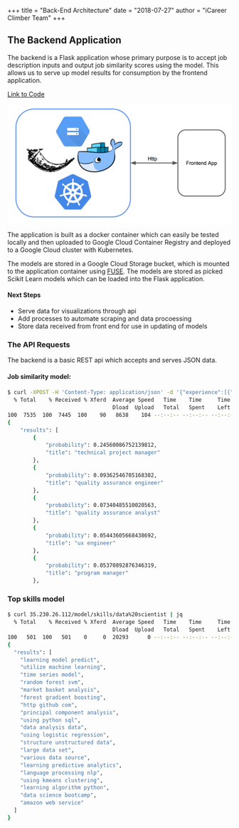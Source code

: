 +++
title = "Back-End Architecture"
date = "2018-07-27"
author = "iCareer Climber Team"
+++

## The Backend Application

The backend is a Flask application whose primary purpose is to accept job description inputs and output job similarity scores using the model.  This allows us to serve up model results for consumption by the frontend application.

[Link to Code](https://github.com/kbelsvik/career-skills-capstone/tree/master/careers-api)

![Backend Architecture](images_folder/Backend-arch.png "Backend Architecture")

The application is built as a docker container which can easily be tested locally and then uploaded to Google Cloud Container Registry and deployed to a Google Cloud cluster with Kubernetes.


The models are stored in a Google Cloud Storage bucket, which is mounted to the application container using [FUSE](https://cloud.google.com/storage/docs/gcs-fuse).  The models are stored as picked Scikit Learn models which can be loaded into the Flask application.

#### Next Steps
- Serve data for visualizations through api
- Add processes to automate scraping and data procoessing
- Store data received from front end for use in updating of models

### The API Requests

The backend is a basic REST api which accepts and serves JSON data.

#### Job similarity model:
```bash
$ curl -XPOST -H 'Content-Type: application/json' -d '{"experience":[{"description": "organizing projects with agile and scrum methodologies"}]}' 35.230.26.112/model/similar_jobs | python -m json.tool | head -22
  % Total    % Received % Xferd  Average Speed   Time    Time     Time  Current
                                 Dload  Upload   Total   Spent    Left  Speed
100  7535  100  7445  100    90   8638    104 --:--:-- --:--:-- --:--:--  8636
{
    "results": [
        {
            "probability": 0.24560086752139812,
            "title": "technical project manager"
        },
        {
            "probability": 0.09362546705168302,
            "title": "quality assurance engineer"
        },
        {
            "probability": 0.07340485510020563,
            "title": "quality assurance analyst"
        },
        {
            "probability": 0.05443605668438692,
            "title": "ux engineer"
        },
        {
            "probability": 0.05370892876346319,
            "title": "program manager"
        },
```

### Top skills model
```bash
$ curl 35.230.26.112/model/skills/data%20scientist | jq
  % Total    % Received % Xferd  Average Speed   Time    Time     Time  Current
                                 Dload  Upload   Total   Spent    Left  Speed
100   501  100   501    0     0  20293      0 --:--:-- --:--:-- --:--:-- 21782
{
  "results": [
    "learning model predict",
    "utilize machine learning",
    "time series model",
    "random forest svm",
    "market basket analysis",
    "forest gradient boosting",
    "http github com",
    "principal component analysis",
    "using python sql",
    "data analysis data",
    "using logistic regression",
    "structure unstructured data",
    "large data set",
    "various data source",
    "learning predictive analytics",
    "language processing nlp",
    "using kmeans clustering",
    "learning algorithm python",
    "data science bootcamp",
    "amazon web service"
  ]
}
```
